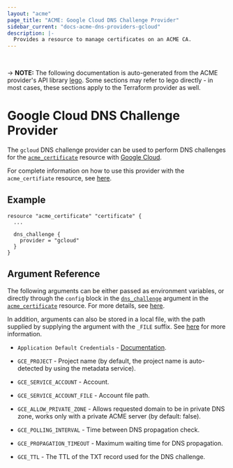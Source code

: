 ```yaml
---
layout: "acme"
page_title: "ACME: Google Cloud DNS Challenge Provider"
sidebar_current: "docs-acme-dns-providers-gcloud"
description: |-
  Provides a resource to manage certificates on an ACME CA.
---
```

<br>

-> **NOTE:** The following documentation is auto-generated from the
ACME provider's API library [lego](https://go-acme.github.io/lego/).
Some sections may refer to lego directly - in most cases, these
sections apply to the Terraform provider as well.

# Google Cloud DNS Challenge Provider

The `gcloud` DNS challenge provider can be used to perform DNS challenges for
the [`acme_certificate`][resource-acme-certificate] resource with
[Google Cloud](https://cloud.google.com).

[resource-acme-certificate]: /docs/providers/acme/r/certificate.html

For complete information on how to use this provider with the `acme_certifiate`
resource, see [here][resource-acme-certificate-dns-challenges].

[resource-acme-certificate-dns-challenges]: /docs/providers/acme/r/certificate.html#using-dns-challenges

## Example

```hcl
resource "acme_certificate" "certificate" {
  ...

  dns_challenge {
    provider = "gcloud"
  }
}
```
## Argument Reference

The following arguments can be either passed as environment variables, or
directly through the `config` block in the
[`dns_challenge`][resource-acme-certificate-dns-challenge-arg] argument in the
[`acme_certificate`][resource-acme-certificate] resource. For more details, see
[here][resource-acme-certificate-dns-challenges].

[resource-acme-certificate-dns-challenge-arg]: /docs/providers/acme/r/certificate.html#dns_challenge

In addition, arguments can also be stored in a local file, with the path
supplied by supplying the argument with the `_FILE` suffix. See
[here][acme-certificate-file-arg-example] for more information.

[acme-certificate-file-arg-example]: /docs/providers/acme/r/certificate.html#using-variable-files-for-provider-arguments

* `Application Default Credentials` - [Documentation](https://cloud.google.com/docs/authentication/production#providing_credentials_to_your_application).
* `GCE_PROJECT` - Project name (by default, the project name is auto-detected by using the metadata service).
* `GCE_SERVICE_ACCOUNT` - Account.
* `GCE_SERVICE_ACCOUNT_FILE` - Account file path.

* `GCE_ALLOW_PRIVATE_ZONE` - Allows requested domain to be in private DNS zone, works only with a private ACME server (by default: false).
* `GCE_POLLING_INTERVAL` - Time between DNS propagation check.
* `GCE_PROPAGATION_TIMEOUT` - Maximum waiting time for DNS propagation.
* `GCE_TTL` - The TTL of the TXT record used for the DNS challenge.


